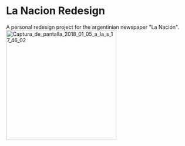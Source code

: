 # La Nacion Redesign
A personal redesign project for the argentinian newspaper "La Nación". 
</br>
<img style="width: 300px" src="https://image.ibb.co/hvqY9w/Captura_de_pantalla_2018_01_05_a_la_s_17_46_02.png" alt="Captura_de_pantalla_2018_01_05_a_la_s_17_46_02" border="0">
